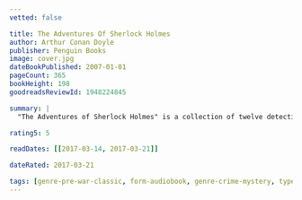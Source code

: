```yaml
---
vetted: false

title: The Adventures Of Sherlock Holmes
author: Arthur Conan Doyle
publisher: Penguin Books
image: cover.jpg
dateBookPublished: 2007-01-01
pageCount: 365
bookHeight: 198
goodreadsReviewId: 1948224845

summary: |
  "The Adventures of Sherlock Holmes" is a collection of twelve detective stories of Sir Arthur Conan Doyle's most famous literary creation, Sherlock Holmes. Contained within this collection are the following tales: A Scandal in Bohemia, The Red-headed League, A Case of Identity, The Boscombe Valley Mystery, The Five Orange Pips, The Man with the Twisted Lip, The Adventure of the Blue Carbuncle, The Adventure of the Speckled Band, The Adventure of the Engineer's Thumb, The Adventure of the Noble Bachelor, The Adventure of the Beryl Coronet, and The Adventure of the Copper Beeches

rating5: 5

readDates: [[2017-03-14, 2017-03-21]]

dateRated: 2017-03-21

tags: [genre-pre-war-classic, form-audiobook, genre-crime-mystery, type-fiction]
---
```

